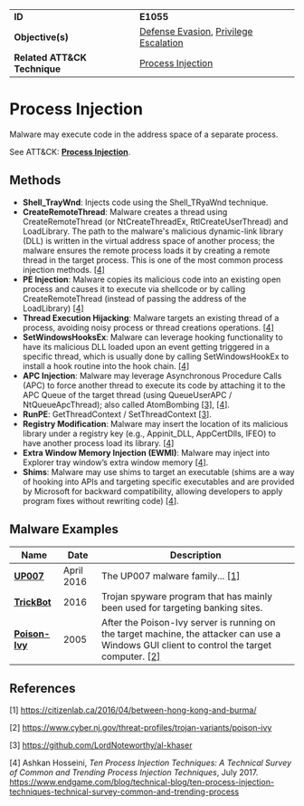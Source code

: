 |||
|---------|------------------------|
|**ID**|**E1055**|
|**Objective(s)**| [Defense Evasion](https://github.com/MBCProject/mbc-markdown/tree/master/defense-evasion), [Privilege Escalation](https://github.com/MBCProject/mbc-markdown/tree/master/privilege-escalation)|
|**Related ATT&CK Technique**|[Process Injection](https://attack.mitre.org/techniques/T1055)|


Process Injection
=================
Malware may execute code in the address space of a separate process. 

See ATT&CK: [**Process Injection**](https://attack.mitre.org/techniques/T1055).

Methods
------- 
* **Shell_TrayWnd**: Injects code using the Shell_TRyaWnd technique.
* **CreateRemoteThread**: Malware creates a thread using CreateRemoteThread (or NtCreateThreadEx, RtlCreateUserThread) and LoadLibrary. The path to the malware's malicious dynamic-link library (DLL) is written in the virtual address space of another process; the malware ensures the remote process loads it by creating a remote thread in the target process. This is one of the most common process injection methods. [[4]](#4)
* **PE Injection**: Malware copies its malicious code into an existing open process and causes it to execute via shellcode or by calling CreateRemoteThread (instead of passing the address of the LoadLibrary) [[4]](#4)
* **Thread Execution Hijacking**: Malware targets an existing thread of a process, avoiding noisy process or thread creations operations. [[4]](#4)
* **SetWindowsHooksEx**: Malware can leverage hooking functionality to have its malicious DLL loaded upon an event getting triggered in a specific thread, which is usually done by calling SetWindowsHookEx to install a hook routine into the hook chain. [[4]](#4)
* **APC Injection**: Malware may leverage Asynchronous Procedure Calls (APC) to force another thread to execute its code by attaching it to the APC Queue of the target thread (using QueueUserAPC / NtQueueApcThread); also called AtomBombing [[3]](#3), [[4]](#4).
* **RunPE**: GetThreadContext / SetThreadContext [[3]](#3).
* **Registry Modification**: Malware may insert the location of its malicious library under a registry key (e.g., Appinit_DLL, AppCertDlls, IFEO) to have another process load its library. [[4]](#4)
* **Extra Window Memory Injection (EWMI)**: Malware may inject into Explorer tray window’s extra window memory [[4]](#4).
* **Shims**: Malware may use shims to target an executable (shims are a way of hooking into APIs and targeting specific executables and are provided by Microsoft for backward compatibility, allowing developers to apply program fixes without rewriting code) [[4]](#4). 


Malware Examples
----------------
|Name|Date|Description|
|-----------------------------|--------|-----------------------------|
|[**UP007**](https://github.com/MBCProject/mbc-markdown/tree/master/xample-malware/up007.md)|April 2016|The UP007 malware family... [[1]](#1)|
|[**TrickBot**](https://github.com/MBCProject/mbc-markdown/tree/master/xample-malware/trickbot.md)|2016|Trojan spyware program that has mainly been used for targeting banking sites.|
|[**Poison-Ivy**](https://github.com/MBCProject/mbc-markdown/tree/master/xample-malware/poison-ivy.md)|2005|After the Poison-Ivy server is running on the target machine, the attacker can use a Windows GUI client to control the target computer. [[2]](#2)|

References
----------
<a name="1">[1]</a> https://citizenlab.ca/2016/04/between-hong-kong-and-burma/

<a name="2">[2]</a> https://www.cyber.nj.gov/threat-profiles/trojan-variants/poison-ivy

<a name="3">[3]</a> https://github.com/LordNoteworthy/al-khaser 

<a name="4">[4]</a> Ashkan Hosseini, *Ten Process Injection Techniques: A Technical Survey of Common and Trending Process Injection Techniques*, July 2017. https://www.endgame.com/blog/technical-blog/ten-process-injection-techniques-technical-survey-common-and-trending-process 